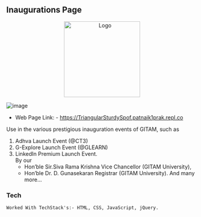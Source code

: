 
## Inaugurations Page

<p align="center">
  <a href="#">
    <img src="https://user-images.githubusercontent.com/70446767/148781134-6941d8da-1519-4285-bb3e-d92e8fc75eb7.png" alt="Logo" width="200" height="200"> 
  </a>
</p>

![image](https://user-images.githubusercontent.com/64550298/172690203-3efcd855-b61a-495c-bd74-aa3b2db74264.png)

* Web Page Link: - https://TriangularSturdySpof.patnaik1prak.repl.co <br>


Use in the various prestigious inauguration events of GITAM, such as  <br>
1. Adhva Launch Event (@CT3)
2. G-Explore Launch Event (@GLEARN)
3. LinkedIn Premium Launch Event. <br>
By our 
	- Hon’ble Sir.Siva Rama Krishna Vice Chancellor (GITAM University), 
	- Hon’ble Dr. D. Gunasekaran Registrar (GITAM University). 
And many more... 

### Tech
```
Worked With TechStack's:- HTML, CSS, JavaScript, jQuery.
```
